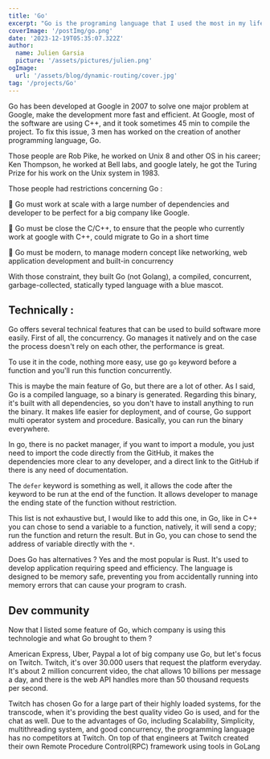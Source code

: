 ```yaml
---
title: 'Go'
excerpt: "Go is the programing language that I used the most in my life, I kinda like it"
coverImage: '/postImg/go.png'
date: '2023-12-19T05:35:07.322Z'
author:
  name: Julien Garsia
  picture: '/assets/pictures/julien.png'
ogImage:
  url: '/assets/blog/dynamic-routing/cover.jpg'
tag: '/projects/Go'
---
```


Go has been developed at Google in 2007 to solve one major problem at Google, make the development more fast and efficient. At Google, most of the software are using C++, and it took sometimes 45 min to compile the project. To fix this issue, 3 men has worked on the creation of another programming language, Go.

Those people are Rob Pike, he worked on Unix 8 and other OS in his career; Ken Thompson, he worked at Bell labs, and google lately, he got the Turing Prize for his work on the Unix system in 1983.

Those people had restrictions concerning Go : 

📍 Go must work at scale with a large number of dependencies and developer to be perfect for a big company like Google.

📍 Go must be close the C/C++, to ensure that the people who currently work at google with C++, could migrate to Go in a short time

📍 Go must be modern, to manage modern concept like networking, web application development and built-in concurrency

With those constraint, they built Go (not Golang), a compiled, concurrent, garbage-collected, statically typed language with a blue mascot.

## Technically :

Go offers several technical features that can be used to build software more easily. First of all, the concurrency. Go manages it natively and on the case the process doesn't rely on each other, the performance is great.

To use it in the code, nothing more easy, use go `go` keyword before a function and you'll run this function concurrently. 

This is maybe the main feature of Go, but there are a lot of other. As I said, Go is a compiled language, so a binary is generated. Regarding this binary, it's built with all dependencies, so you don't have to install anything to run the binary. It makes life easier for deployment, and of course, Go support multi operator system and procedure. Basically, you can run the binary everywhere.

In go, there is no packet manager, if you want to import a module, you just need to import the code directly from the GitHub, it makes the dependencies more clear to any developer, and a direct link to the GitHub if there is any need of documentation.

The `defer` keyword is something as well, it allows the code after the keyword to be run at the end of the function. It allows developer to manage the ending state of the function without restriction.

This list is not exhaustive but, I would like to add this one, in Go, like in C++ you can chose to send a variable to a function, natively, it will send a copy; run the function and return the result. But in Go, you can chose to send the address of variable directly with the `*`.

Does Go has alternatives ? Yes and the most popular is Rust. It's used to develop application requiring speed and efficiency. The language is designed to be memory safe, preventing you from accidentally running into memory errors that can cause your program to crash.

## Dev community

Now that I listed some feature of Go, which company is using this technologie and what Go brought to them ? 

American Express, Uber, Paypal a lot of big company use Go, but let's focus on Twitch. Twitch, it's over 30.000 users that request the platform everyday. It's about 2 million concurrent video, the chat allows 10 billions per message a day, and there is the web API handles more than 50 thousand requests per second.

Twitch has chosen Go for a large part of their highly loaded systems, for the transcode, when it's providing the best quality video Go is used, and for the chat as well. Due to the advantages of Go, including Scalability, Simplicity, multithreading system, and good concurrency, the programming language has no competitors at Twitch. On top of that engineers at Twitch created their own Remote Procedure Control(RPC) framework using tools in GoLang
